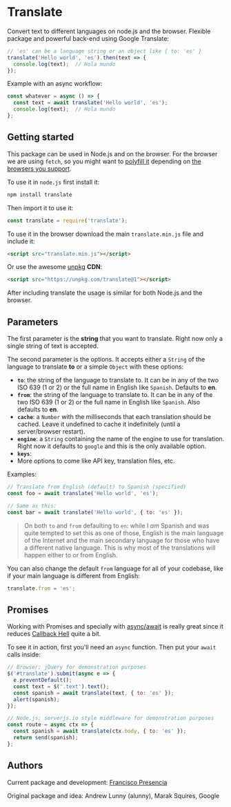 # Translate

Convert text to different languages on node.js and the browser. Flexible package and powerful back-end using Google Translate:

```js
// 'es' can be a language string or an object like { to: 'es' }
translate('Hello world', 'es').then(text => {
  console.log(text);  // Hola mundo
});
```

Example with an async workflow:

```js
const whatever = async () => {
  const text = await translate('Hello world', 'es');
  console.log(text);  // Hola mundo
};
```



## Getting started

This package can be used in Node.js and on the browser. For the browser we are using `fetch`, so you might want to [polyfill it](https://polyfill.io/v2/docs/) depending on [the browsers you support](https://caniuse.com/#feat=fetch).

To use it in `node.js` first install it:

```bash
npm install translate
```

Then import it to use it:

```js
const translate = require('translate');
```

To use it in the browser download the main `translate.min.js` file and include it:

```html
<script src="translate.min.js"></script>
```

Or use the awesome [unpkg](https://unpkg.com/) **CDN**:

```html
<script src="https://unpkg.com/translate@1"></script>
```

After including translate the usage is similar for both Node.js and the browser.



## Parameters

The first parameter is the **string** that you want to translate. Right now only a single string of text is accepted.

The second parameter is the options. It accepts either a `String` of the language to translate **to** or a simple `Object` with these options:

- **`to`**: the string of the language to translate to. It can be in any of the two ISO 639 (1 or 2) or the full name in English like `Spanish`. Defaults to **en**.
- **`from`**: the string of the language to translate to. It can be in any of the two ISO 639 (1 or 2) or the full name in English like `Spanish`. Also defaults to **en**.
- **`cache`**: a `Number` with the milliseconds that each translation should be cached. Leave it undefined to cache it indefinitely (until a server/browser restart).
- **`engine`**: a `String` containing the name of the engine to use for translation. Right now it defaults to `google` and this is the only available option.
- **`keys`**: 
- More options to come like API key, translation files, etc.

Examples:

```js
// Translate from English (default) to Spanish (specified)
const foo = await translate('Hello world', 'es');

// Same as this:
const bar = await translate('Hello world', { to: 'es' });
```

> On both `to` and `from` defaulting to `en`: while I _am_ Spanish and was quite tempted to set this as one of those, English is the main language of the Internet and the main secondary language for those who have a different native language. This is why most of the translations will happen either to or from English.

You can also change the default `from` language for all of your codebase, like if your main language is different from English:

```js
translate.from = 'es';
```



## Promises

Working with Promises and specially with [async/await](https://ponyfoo.com/articles/understanding-javascript-async-await) is really great since it reduces [Callback Hell](http://callbackhell.com/) quite a bit.

To see it in action, first you'll need an `async` function. Then put your `await` calls inside:

```js
// Browser; jQuery for demonstration purposes
$('#translate').submit(async e => {
  e.preventDefault();
  const text = $('.text').text();
  const spanish = await translate(text, { to: 'es' });
  alert(spanish);
});

// Node.js; serverjs.io style middleware for demonstration purposes
const route = async ctx => {
  const spanish = await translate(ctx.body, { to: 'es' });
  return send(spanish);
};
```



## Authors

Current package and development: [Francisco Presencia](https://francisco.io/)

Original package and idea: Andrew Lunny (alunny), Marak Squires, Google
